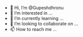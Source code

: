 - 👋 Hi, I’m @Gupeshdhronu
- 👀 I’m interested in ...
- 🌱 I’m currently learning ...
- 💞️ I’m looking to collaborate on ...
- 📫 How to reach me ...

<!---
Gupeshdhronu/Gupeshdhronu is a ✨ special ✨ repository because its `README.md` (this file) appears on your GitHub profile.
You can click the Preview link to take a look at your changes.
--->
